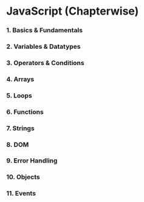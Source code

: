 # JavaScript  (Chapterwise)

### 1. Basics & Fundamentals
### 2. Variables & Datatypes
### 3. Operators & Conditions
### 4. Arrays
### 5. Loops
### 6. Functions
### 7. Strings
### 8. DOM
### 9. Error Handling
### 10. Objects
### 11. Events